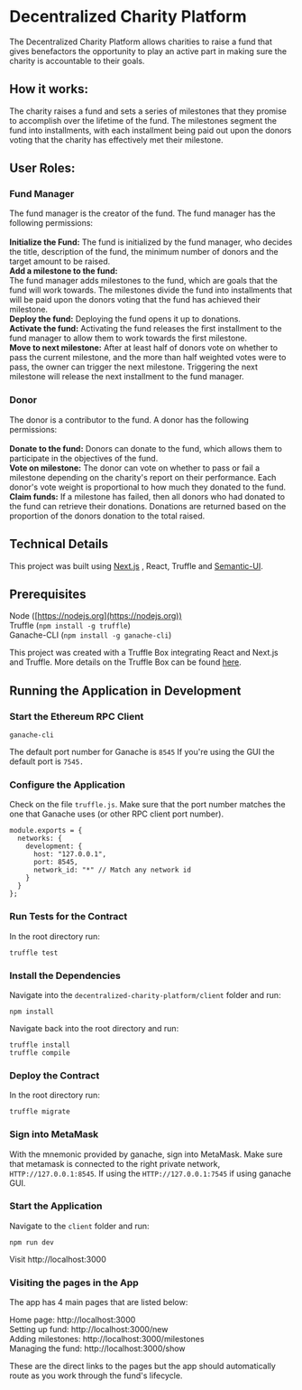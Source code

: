# Decentralized Charity Platform

The Decentralized Charity Platform allows charities to raise a fund that gives benefactors the opportunity to play an active part in making sure the charity is accountable to their goals.

## How it works:

The charity raises a fund and sets a series of milestones that they promise to accomplish over the lifetime of the fund. The milestones segment the fund into installments, with each installment being paid out upon the donors voting that the charity has effectively met their milestone.

## User Roles:

### Fund Manager
The fund manager is the creator of the fund. The fund manager has the following permissions:<br><br>
**Initialize the Fund:**
The fund is initialized by the fund manager, who decides the title, description of the fund, the minimum number of donors and the target amount to be raised.<br>
**Add a milestone to the fund:**  
The fund manager adds milestones to the fund, which are goals that the fund will work towards. The milestones divide the fund into installments that will be paid upon the donors voting that the fund has achieved their milestone.<br>
**Deploy the fund:**  Deploying the fund opens it up to donations.<br>
**Activate the fund:**  Activating the fund releases the first installment to the fund manager to allow them to work towards the first milestone.<br>
**Move to next milestone:**  After at least half of donors vote on whether to pass the current milestone, and the more than half weighted votes were to pass, the owner can trigger the next milestone. Triggering the next milestone will release the next installment to the fund manager.

### Donor
The donor is a contributor to the fund. A donor has the following permissions:  <br><br>
**Donate to the fund:**  Donors can donate to the fund, which allows them to participate in the objectives of the fund.<br>
**Vote on milestone:**  The donor can vote on whether to pass or fail a milestone depending on the charity's report on their performance. Each donor's vote weight is proportional to how much they donated to the fund.<br>
**Claim funds:**  If a milestone has failed, then all donors who had donated to the fund can retrieve their donations. Donations are returned based on the proportion of the donors donation to the total raised.<br>
## Technical Details

This project was built using [Next.js](https://github.com/zeit/next.js)
, React, Truffle and [Semantic-UI](https://react.semantic-ui.com/).

## Prerequisites

Node ([https://nodejs.org](https://nodejs.org)) <br>
Truffle (`npm install -g truffle`) <br>
Ganache-CLI (`npm install -g ganache-cli`) <br>

This project was created with a Truffle Box integrating React and Next.js and Truffle. More details on the Truffle Box can be found [here](https://github.com/adrianmcli/truffle-next).

## Running the Application in Development

### Start the Ethereum RPC Client
```
ganache-cli
```
The default port number for Ganache is `8545` If you're using the GUI the default port is `7545.`

### Configure the Application

Check on the file `truffle.js`. Make sure that the port number matches the one that Ganache uses (or other RPC client port number).
```
module.exports = {
  networks: {
    development: {
      host: "127.0.0.1",
      port: 8545,
      network_id: "*" // Match any network id
    }
  }
};
```

### Run Tests for the Contract
In the root directory run:
```
truffle test
```

### Install the Dependencies
Navigate into the `decentralized-charity-platform/client` folder and run:
```
npm install
```
Navigate back into the root directory and run:
```
truffle install
truffle compile
```

### Deploy the Contract
In the root directory run:
```
truffle migrate
```
### Sign into MetaMask
With the mnemonic provided by ganache, sign into MetaMask. Make sure that metamask is connected to the right private network, `HTTP://127.0.0.1:8545`. If using the `HTTP://127.0.0.1:7545` if using ganache GUI.

### Start the Application
Navigate to the `client` folder and run:

```
npm run dev
```
Visit http://localhost:3000

### Visiting the pages in the App
The app has 4 main pages that are listed below:

Home page: http://localhost:3000  
Setting up fund: http://localhost:3000/new  
Adding milestones: http://localhost:3000/milestones  
Managing the fund: http://localhost:3000/show  

These are the direct links to the pages but the app should automatically route as you work through the fund's lifecycle.
